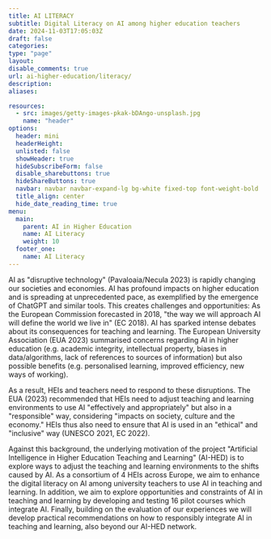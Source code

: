 ```yaml
---
title: AI LITERACY 
subtitle: Digital Literacy on AI among higher education teachers
date: 2024-11-03T17:05:03Z
draft: false
categories: 
type: "page"
layout:
disable_comments: true
url: ai-higher-education/literacy/
description:
aliases:

resources:
  - src: images/getty-images-pkak-bDAngo-unsplash.jpg
    name: "header"
options:
  header: mini
  headerHeight:
  unlisted: false
  showHeader: true
  hideSubscribeForm: false
  disable_sharebuttons: true
  hideShareButtons: true
  navbar: navbar navbar-expand-lg bg-white fixed-top font-weight-bold
  title_align: center
  hide_date_reading_time: true
menu:
  main:
    parent: AI in Higher Education
    name: AI Literacy
    weight: 10
  footer_one:
    name: AI Literacy
---
```


AI as "disruptive technology" (Pavaloaia/Necula 2023) is rapidly changing our societies and economies. AI has profound
impacts on higher education and is spreading at unprecedented pace, as exemplified by the emergence of ChatGPT and
similar tools. This creates challenges and opportunities: As the European Commission forecasted in 2018, "the way we will
approach AI will define the world we live in" (EC 2018). AI has sparked intense debates about its consequences for teaching
and learning. The European University Association (EUA 2023) summarised concerns regarding AI in higher education (e.g.
academic integrity, intellectual property, biases in data/algorithms, lack of references to sources of information) but also
possible benefits (e.g. personalised learning, improved efficiency, new ways of working).

As a result, HEIs and teachers need to respond to these disruptions. The EUA (2023) recommended that HEIs need to
adjust teaching and learning environments to use AI "effectively and appropriately" but also in a "responsible" way,
considering "impacts on society, culture and the economy." HEIs thus also need to ensure that AI is used in an "ethical" and
"inclusive" way (UNESCO 2021, EC 2022).

Against this background, the underlying motivation of the project "Artificial Intelligence in Higher Education Teaching and
Learning" (AI-HED) is to explore ways to adjust the teaching and learning environments to the shifts caused by AI. As a
consortium of 4 HEIs across Europe, we aim to enhance the digital literacy on AI among university teachers to use AI in
teaching and learning. In addition, we aim to explore opportunities and constraints of AI in teaching and learning by
developing and testing 16 pilot courses which integrate AI. Finally, building on the evaluation of our experiences we will
develop practical recommendations on how to responsibly integrate AI in teaching and learning, also beyond our AI-HED
network.